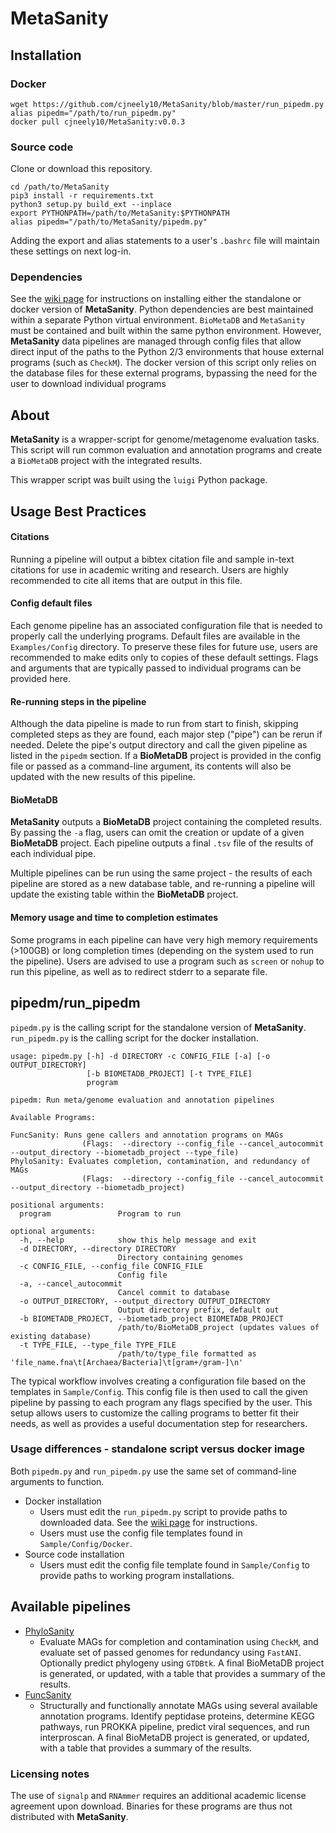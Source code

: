 # MetaSanity

## Installation
### Docker
<pre><code>wget https://github.com/cjneely10/MetaSanity/blob/master/run_pipedm.py
alias pipedm="/path/to/run_pipedm.py"
docker pull cjneely10/MetaSanity:v0.0.3</code></pre>
### Source code
Clone or download this repository.
<pre><code>cd /path/to/MetaSanity
pip3 install -r requirements.txt
python3 setup.py build_ext --inplace
export PYTHONPATH=/path/to/MetaSanity:$PYTHONPATH
alias pipedm="/path/to/MetaSanity/pipedm.py"</code></pre>
Adding the export and alias statements to a user's `.bashrc` file will maintain these settings on next log-in.

### Dependencies

See the [wiki page](https://github.com/cjneely10/MetaSanity/wiki/2-Installation) for instructions on installing either
the standalone or docker version of **MetaSanity**. Python dependencies are best maintained within a separate Python 
virtual environment. `BioMetaDB` and `MetaSanity` must be contained and built within the same python environment. 
However, **MetaSanity** data pipelines are managed through config files that allow direct input of the paths to the 
Python 2/3 environments that house external programs (such as `CheckM`). The docker version of this script only relies on
the database files for these external programs, bypassing the need for the user to download individual programs

## About

**MetaSanity** is a wrapper-script for genome/metagenome evaluation tasks. This script will
run common evaluation and annotation programs and create a `BioMetaDB` project with the integrated results.

This wrapper script was built using the `luigi` Python package. 

## Usage Best Practices

#### Citations

Running a pipeline will output a bibtex citation file and sample in-text citations for use in academic writing and research.
Users are highly recommended to cite all items that are output in this file.

#### Config default files

Each genome pipeline has an associated configuration file that is needed to properly call the underlying programs.
Default files are available in the `Examples/Config` directory. To preserve these files for future use, users are recommended
to make edits only to copies of these default settings. Flags and arguments that are typically passed to individual programs
can be provided here.

#### Re-running steps in the pipeline

Although the data pipeline is made to run from start to finish, skipping completed steps as they are found, each major step 
("pipe") can be rerun if needed. Delete the pipe's output directory and call the given pipeline as listed in the `pipedm`
 section. If a **BioMetaDB** project is provided in the config file or passed as a command-line argument, its contents 
 will also be updated with the new results of this pipeline.

#### BioMetaDB

**MetaSanity** outputs a **BioMetaDB** project containing the completed results. By passing the `-a` flag, users can 
omit the creation or update of a given **BioMetaDB** project. Each pipeline outputs a final `.tsv` file of the results of
each individual pipe.

Multiple pipelines can be run using the same project - the results of each pipeline are stored as a new database table,
and re-running a pipeline will update the existing table within the **BioMetaDB** project.

#### Memory usage and time to completion estimates

Some programs in each pipeline can have very high memory requirements (>100GB) or long completion times (depending on 
the system used to run the pipeline). Users are advised to use a program such as `screen` or `nohup` to run this pipeline, 
as well as to redirect stderr to a separate file.

## pipedm/run_pipedm

`pipedm.py` is the calling script for the standalone version of **MetaSanity**. `run_pipedm.py` is the calling script
for the docker installation.

<pre><code>usage: pipedm.py [-h] -d DIRECTORY -c CONFIG_FILE [-a] [-o OUTPUT_DIRECTORY]
                 [-b BIOMETADB_PROJECT] [-t TYPE_FILE]
                 program

pipedm: Run meta/genome evaluation and annotation pipelines

Available Programs:

FuncSanity: Runs gene callers and annotation programs on MAGs
                (Flags:  --directory --config_file --cancel_autocommit --output_directory --biometadb_project --type_file)
PhyloSanity: Evaluates completion, contamination, and redundancy of MAGs
                (Flags:  --directory --config_file --cancel_autocommit --output_directory --biometadb_project)

positional arguments:
  program               Program to run

optional arguments:
  -h, --help            show this help message and exit
  -d DIRECTORY, --directory DIRECTORY
                        Directory containing genomes
  -c CONFIG_FILE, --config_file CONFIG_FILE
                        Config file
  -a, --cancel_autocommit
                        Cancel commit to database
  -o OUTPUT_DIRECTORY, --output_directory OUTPUT_DIRECTORY
                        Output directory prefix, default out
  -b BIOMETADB_PROJECT, --biometadb_project BIOMETADB_PROJECT
                        /path/to/BioMetaDB_project (updates values of existing database)
  -t TYPE_FILE, --type_file TYPE_FILE
                        /path/to/type_file formatted as 'file_name.fna\t[Archaea/Bacteria]\t[gram+/gram-]\n'</code></pre>

The typical workflow involves creating a configuration file based on the templates in `Sample/Config`. This config
file is then used to call the given pipeline by passing to each program any flags specified by the user. This setup
allows users to customize the calling programs to better fit their needs, as well as provides a useful documentation
step for researchers.

### Usage differences - standalone script versus docker image

Both `pipedm.py` and `run_pipedm.py` use the same set of command-line arguments to function. 

- Docker installation
    - Users must edit the `run_pipedm.py` script to provide paths to downloaded data. See the [wiki page](https://github.com/cjneely10/MetaSanity/wiki/2-Installation) for instructions.
    - Users must use the config file templates found in `Sample/Config/Docker`.
- Source code installation
    - Users must edit the config file template found in `Sample/Config` to provide paths to working program installations.

## Available pipelines

- [PhyloSanity](PhyloSanity.md)
    - Evaluate MAGs for completion and contamination using `CheckM`, and evaluate set of passed genomes for redundancy
    using `FastANI`. Optionally predict phylogeny using `GTDBtk`.
    A final BioMetaDB project is generated, or updated, with a table that provides a summary of the results.
- [FuncSanity](FuncSanity.md)
    - Structurally and functionally annotate MAGs using several available annotation programs. Identify peptidase proteins,
    determine KEGG pathways, run PROKKA pipeline, predict viral sequences, and run interproscan.
    A final BioMetaDB project is generated, or updated, with a table that provides a summary of the results.
    
### Licensing notes

The use of `signalp` and `RNAmmer` requires an additional academic license agreement upon download. Binaries for these
programs are thus not distributed with **MetaSanity**.
